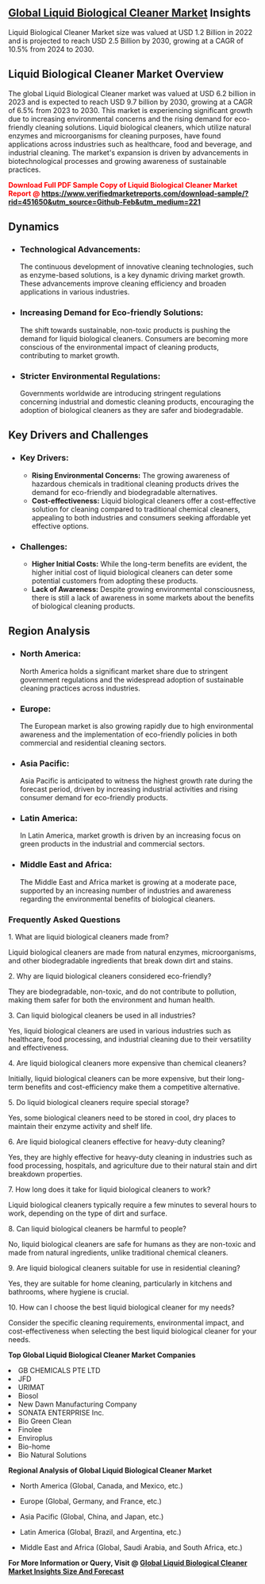 <h2><a href="https://www.verifiedmarketreports.com/download-sample/?rid=451650&amp;utm_source=Github&amp;utm_medium=221" target="_blank">Global Liquid Biological Cleaner Market</a> Insights</h2><p>Liquid Biological Cleaner Market size was valued at USD 1.2 Billion in 2022 and is projected to reach USD 2.5 Billion by 2030, growing at a CAGR of 10.5% from 2024 to 2030.</p><p> <h2>Liquid Biological Cleaner Market Overview</h2> <p>The global Liquid Biological Cleaner market was valued at USD 6.2 billion in 2023 and is expected to reach USD 9.7 billion by 2030, growing at a CAGR of 6.5% from 2023 to 2030. This market is experiencing significant growth due to increasing environmental concerns and the rising demand for eco-friendly cleaning solutions. Liquid biological cleaners, which utilize natural enzymes and microorganisms for cleaning purposes, have found applications across industries such as healthcare, food and beverage, and industrial cleaning. The market's expansion is driven by advancements in biotechnological processes and growing awareness of sustainable practices.</p> <p><strong><p><span class=""><span style="color: #ff0000;"><strong>Download Full PDF Sample Copy of Liquid Biological Cleaner Market Report</strong> @ </span><a href="https://www.verifiedmarketreports.com/download-sample/?rid=451650&amp;utm_source=Github-Feb&amp;utm_medium=221" target="_blank">https://www.verifiedmarketreports.com/download-sample/?rid=451650&amp;utm_source=Github-Feb&amp;utm_medium=221</a></span></p></strong></p> <h2>Dynamics</h2> <ul> <li><h3>Technological Advancements:</h3> The continuous development of innovative cleaning technologies, such as enzyme-based solutions, is a key dynamic driving market growth. These advancements improve cleaning efficiency and broaden applications in various industries.</li> <li><h3>Increasing Demand for Eco-friendly Solutions:</h3> The shift towards sustainable, non-toxic products is pushing the demand for liquid biological cleaners. Consumers are becoming more conscious of the environmental impact of cleaning products, contributing to market growth.</li> <li><h3>Stricter Environmental Regulations:</h3> Governments worldwide are introducing stringent regulations concerning industrial and domestic cleaning products, encouraging the adoption of biological cleaners as they are safer and biodegradable.</li> </ul> <h2>Key Drivers and Challenges</h2> <ul> <li><h3>Key Drivers:</h3> <ul> <li><strong>Rising Environmental Concerns:</strong> The growing awareness of hazardous chemicals in traditional cleaning products drives the demand for eco-friendly and biodegradable alternatives.</li> <li><strong>Cost-effectiveness:</strong> Liquid biological cleaners offer a cost-effective solution for cleaning compared to traditional chemical cleaners, appealing to both industries and consumers seeking affordable yet effective options.</li> </ul> </li> <li><h3>Challenges:</h3> <ul> <li><strong>Higher Initial Costs:</strong> While the long-term benefits are evident, the higher initial cost of liquid biological cleaners can deter some potential customers from adopting these products.</li> <li><strong>Lack of Awareness:</strong> Despite growing environmental consciousness, there is still a lack of awareness in some markets about the benefits of biological cleaning products.</li> </ul> </li> </ul> <h2>Region Analysis</h2> <ul> <li><h3>North America:</h3> North America holds a significant market share due to stringent government regulations and the widespread adoption of sustainable cleaning practices across industries.</li> <li><h3>Europe:</h3> The European market is also growing rapidly due to high environmental awareness and the implementation of eco-friendly policies in both commercial and residential cleaning sectors.</li> <li><h3>Asia Pacific:</h3> Asia Pacific is anticipated to witness the highest growth rate during the forecast period, driven by increasing industrial activities and rising consumer demand for eco-friendly products.</li> <li><h3>Latin America:</h3> In Latin America, market growth is driven by an increasing focus on green products in the industrial and commercial sectors.</li> <li><h3>Middle East and Africa:</h3> The Middle East and Africa market is growing at a moderate pace, supported by an increasing number of industries and awareness regarding the environmental benefits of biological cleaners.</li> </ul> <h3>Frequently Asked Questions</h3> <p>1. What are liquid biological cleaners made from?</p> <p>Liquid biological cleaners are made from natural enzymes, microorganisms, and other biodegradable ingredients that break down dirt and stains.</p> <p>2. Why are liquid biological cleaners considered eco-friendly?</p> <p>They are biodegradable, non-toxic, and do not contribute to pollution, making them safer for both the environment and human health.</p> <p>3. Can liquid biological cleaners be used in all industries?</p> <p>Yes, liquid biological cleaners are used in various industries such as healthcare, food processing, and industrial cleaning due to their versatility and effectiveness.</p> <p>4. Are liquid biological cleaners more expensive than chemical cleaners?</p> <p>Initially, liquid biological cleaners can be more expensive, but their long-term benefits and cost-efficiency make them a competitive alternative.</p> <p>5. Do liquid biological cleaners require special storage?</p> <p>Yes, some biological cleaners need to be stored in cool, dry places to maintain their enzyme activity and shelf life.</p> <p>6. Are liquid biological cleaners effective for heavy-duty cleaning?</p> <p>Yes, they are highly effective for heavy-duty cleaning in industries such as food processing, hospitals, and agriculture due to their natural stain and dirt breakdown properties.</p> <p>7. How long does it take for liquid biological cleaners to work?</p> <p>Liquid biological cleaners typically require a few minutes to several hours to work, depending on the type of dirt and surface.</p> <p>8. Can liquid biological cleaners be harmful to people?</p> <p>No, liquid biological cleaners are safe for humans as they are non-toxic and made from natural ingredients, unlike traditional chemical cleaners.</p> <p>9. Are liquid biological cleaners suitable for use in residential cleaning?</p> <p>Yes, they are suitable for home cleaning, particularly in kitchens and bathrooms, where hygiene is crucial.</p> <p>10. How can I choose the best liquid biological cleaner for my needs?</p> <p>Consider the specific cleaning requirements, environmental impact, and cost-effectiveness when selecting the best liquid biological cleaner for your needs.</p> </p><p><strong>Top Global Liquid Biological Cleaner Market Companies</strong></p><div data-test-id=""><p><li>GB CHEMICALS PTE LTD</li><li> JFD</li><li> URIMAT</li><li> Biosol</li><li> New Dawn Manufacturing Company</li><li> SONATA ENTERPRISE Inc.</li><li> Bio Green Clean</li><li> Finolee</li><li> Enviroplus</li><li> Bio-home</li><li> Bio Natural Solutions</li></p><div><strong>Regional Analysis of&nbsp;Global Liquid Biological Cleaner Market</strong></div><ul><li dir="ltr"><p dir="ltr">North America&nbsp;(Global, Canada, and Mexico, etc.)</p></li><li dir="ltr"><p dir="ltr">Europe (Global, Germany, and France, etc.)</p></li><li dir="ltr"><p dir="ltr">Asia Pacific&nbsp;(Global, China, and Japan, etc.)</p></li><li dir="ltr"><p dir="ltr">Latin America&nbsp;(Global, Brazil, and Argentina, etc.)</p></li><li dir="ltr">Middle East and Africa&nbsp;(Global, Saudi Arabia, and South Africa, etc.)</li></ul><p><strong>For More Information or Query, Visit @&nbsp;</strong><strong><a href="https://www.verifiedmarketreports.com/product/liquid-biological-cleaner-market/?utm_source=Github&amp;utm_medium=221" target="_blank">Global Liquid Biological Cleaner Market Insights Size And Forecast</a></strong></p></div>
